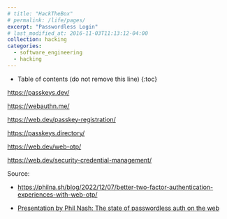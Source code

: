 ```yaml
---
# title: "HackTheBox"
# permalink: /life/pages/
excerpt: "Passwordless Login"
# last_modified_at: 2016-11-03T11:13:12-04:00
collection: hacking
categories:
  - software_engineering
  - hacking
---
```


* Table of contents (do not remove this line)
{:toc}

<https://passkeys.dev/>

<https://webauthn.me/>

<https://web.dev/passkey-registration/>

<https://passkeys.directory/>

<https://web.dev/web-otp/>


<https://web.dev/security-credential-management/>

Source: 
- <https://philna.sh/blog/2022/12/07/better-two-factor-authentication-experiences-with-web-otp/>

- [Presentation by Phil Nash: The state of passwordless auth on the web](https://www.slideshare.net/PhilNash4/the-state-of-passwordless-auth-on-the-web-256910360)
